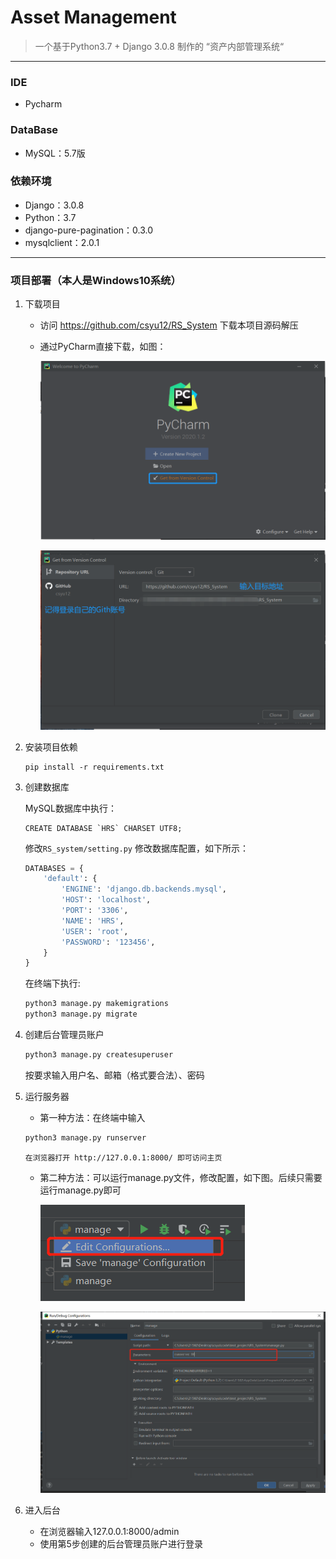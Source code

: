 #  Asset Management

> 一个基于Python3.7 + Django 3.0.8 制作的 “资产内部管理系统“

------

### IDE

- Pycharm

### DataBase

- MySQL：5.7版

### 依赖环境

- Django：3.0.8
- Python：3.7
- django-pure-pagination：0.3.0
- mysqlclient：2.0.1


------

### 项目部署（本人是Windows10系统）

1. 下载项目

   * 访问 https://github.com/csyu12/RS_System 下载本项目源码解压

   * 通过PyCharm直接下载，如图：

      ![Image text](README_IMG/1.png)

      ![Image text](README_IMG/2.png)

2. 安装项目依赖

   ```
   pip install -r requirements.txt
   ```

3. 创建数据库

   MySQL数据库中执行：

   ```mysql
   CREATE DATABASE `HRS` CHARSET UTF8;
   ```

   修改`RS_system/setting.py` 修改数据库配置，如下所示：

   ```python
   DATABASES = {
       'default': {
           'ENGINE': 'django.db.backends.mysql',
           'HOST': 'localhost',
           'PORT': '3306',
           'NAME': 'HRS',
           'USER': 'root',
           'PASSWORD': '123456',
       }
   }
   ```

   在终端下执行:

   ```python
   python3 manage.py makemigrations
   python3 manage.py migrate
   ```

4. 创建后台管理员账户

   ```python
   python3 manage.py createsuperuser
   ```

   按要求输入用户名、邮箱（格式要合法）、密码

5. 运行服务器

   * 第一种方法：在终端中输入

   ```python
   python3 manage.py runserver
   ```

   `在浏览器打开 http://127.0.0.1:8000/ 即可访问主页`

   * 第二种方法：可以运行manage.py文件，修改配置，如下图。后续只需要运行manage.py即可

     ![Image text](README_IMG/3.png)

     ![Image text](README_IMG/4.png)

6. 进入后台

   - 在浏览器输入127.0.0.1:8000/admin
   - 使用第5步创建的后台管理员账户进行登录